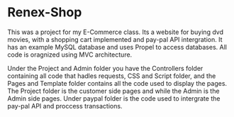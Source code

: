# Renex-Shop
This was a project for my E-Commerce class. Its a website for buying dvd movies, with a shopping cart implemented 
and pay-pal API intergration. It has an example MySQL database and uses Propel to access databases. All code is 
oragnized using MVC architecture. 

Under the Project and Admin folder you have the Controllers folder containing all code that hadles requests, CSS and Script folder, and the Pages
and Template folder contains all the code used to display the pages. The Project folder is the customer side pages and while the Admin
is the Admin side pages. Under paypal folder is the code used to intergrate the pay-pal API and proccess transactions. 

